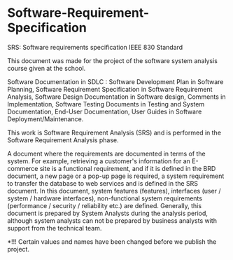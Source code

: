 # Software-Requirement-Specification

SRS: Software requirements specification IEEE 830 Standard


This document was made for the project of the software system analysis course given at the school.


Software Documentation in SDLC :  Software Development Plan in Software Planning, Software Requirement Specification in Software Requirement Analysis, Software Design Documentation in Software design, Comments in Implementation, Software Testing Documents in Testing and System Documentation, End-User Documentation, User Guides in Software Deployment/Maintenance.  


This work is Software Requirement Analysis (SRS) and is performed in the Software Requirement Analysis phase.


A document where the requirements are documented in terms of the system. For example, retrieving a customer's information for an E-commerce site is a functional requirement, and if it is defined in the BRD document, a new page or a pop-up page is required, a system requirement to transfer the database to web services and is defined in the SRS document. In this document, system features (features), interfaces (user / system / hardware interfaces), non-functional system requirements (performance / security / reliability etc.) are defined. Generally, this document is prepared by System Analysts during the analysis period, although system analysts can not be prepared by business analysts with support from the technical team. 



*!!! Certain values and names have been changed before we publish the project.
